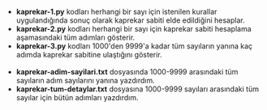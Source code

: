 - **kaprekar-1.py** kodları herhangi bir sayı için istenilen kurallar uygulandığında sonuç olarak kaprekar sabiti elde edildiğini hesaplar.
- **kaprekar-2.py** kodları herhangi bir sayı için kaprekar sabiti hesaplama aşamasındaki tüm adımları gösterir.</br>
- **kaprekar-3.py** kodları 1000'den 9999'a kadar tüm sayıların yanına kaç adımda kaprekar sabitine ulaştığını gösterir.</br></br>
- **kaprekar-adim-sayilari.txt** dosyasında 1000-9999 arasındaki tüm sayıların adım sayılarını yanına yazdırdım.
- **kaprekar-tum-detaylar.txt** dosyasına 1000-9999 sayıları arasındaki tüm sayılar için bütün adımları yazdırdım.
